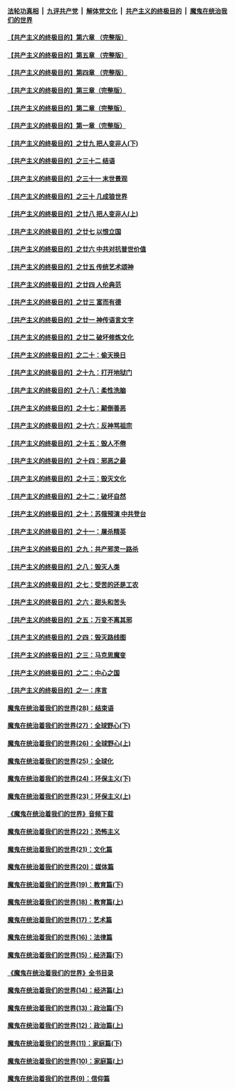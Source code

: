 ####  [法轮功真相](../../../../basic/blob/master/README.md?t=04021801) &nbsp;|&nbsp; [九评共产党](../../../../9ping.md/blob/master/README.md?t=04021801) &nbsp;|&nbsp; [解体党文化](../../../../jtdwh.md/blob/master/README.md?t=04021801)  &nbsp;|&nbsp; [共产主义的终极目的](../../../../gczydzjmd.md/blob/master/README.md?t=04021801) &nbsp;|&nbsp; [魔鬼在统治我们的世界](../../../../mgztzwmdsj.md/blob/master/README.md?t=04021801) 

#### [【共产主义的终极目的】第六章 （完整版）](../pages/nsc422/n11428913.md?t=04021801) 

#### [【共产主义的终极目的】第五章 （完整版）](../pages/nsc422/n11428912.md?t=04021801) 

#### [【共产主义的终极目的】第四章 （完整版）](../pages/nsc422/n11428907.md?t=04021801) 

#### [【共产主义的终极目的】第三章（完整版）](../pages/nsc422/n11428848.md?t=04021801) 

#### [【共产主义的终极目的】第二章（完整版）](../pages/nsc422/n11428831.md?t=04021801) 

#### [【共产主义的终极目的】第一章（完整版）](../pages/nsc422/n11417651.md?t=04021801) 

#### [【共产主义的终极目的】之廿九 把人变非人(下)](../pages/nsc422/n11344140.md?t=04021801) 

#### [【共产主义的终极目的】之三十二 结语](../pages/nsc422/n11360535.md?t=04021801) 

#### [【共产主义的终极目的】之三十一 末世景观](../pages/nsc422/n11351129.md?t=04021801) 

#### [【共产主义的终极目的】之三十 几成狼世界](../pages/nsc422/n11348280.md?t=04021801) 

#### [【共产主义的终极目的】之廿八 把人变非人(上)](../pages/nsc422/n11340492.md?t=04021801) 

#### [【共产主义的终极目的】之廿七 以恨立国](../pages/nsc422/n11336944.md?t=04021801) 

#### [【共产主义的终极目的】之廿六 中共对抗普世价值](../pages/nsc422/n11324785.md?t=04021801) 

#### [【共产主义的终极目的】之廿五 传统艺术颂神](../pages/nsc422/n11296396.md?t=04021801) 

#### [【共产主义的终极目的】之廿四 人伦典范](../pages/nsc422/n11296397.md?t=04021801) 

#### [【共产主义的终极目的】之廿三 富而有德](../pages/nsc422/n11283598.md?t=04021801) 

#### [【共产主义的终极目的】之廿一 神传语言文字](../pages/nsc422/n11263265.md?t=04021801) 

#### [【共产主义的终极目的】之廿二 破坏修炼文化](../pages/nsc422/n11245728.md?t=04021801) 

#### [【共产主义的终极目的】之二十：偷天换日](../pages/nsc422/n11238846.md?t=04021801) 

#### [【共产主义的终极目的】之十九：打开地狱门](../pages/nsc422/n11206376.md?t=04021801) 

#### [【共产主义的终极目的】之十八：柔性洗脑](../pages/nsc422/n11199994.md?t=04021801) 

#### [【共产主义的终极目的】之十七：颠倒善恶](../pages/nsc422/n11179782.md?t=04021801) 

#### [【共产主义的终极目的】之十六：反神骂祖宗](../pages/nsc422/n11166798.md?t=04021801) 

#### [【共产主义的终极目的】之十五：毁人不倦](../pages/nsc422/n11166792.md?t=04021801) 

#### [【共产主义的终极目的】之十四：邪恶之最](../pages/nsc422/n11150249.md?t=04021801) 

#### [【共产主义的终极目的】之十三：毁灭文化](../pages/nsc422/n11135227.md?t=04021801) 

#### [【共产主义的终极目的】之十二：破坏自然](../pages/nsc422/n11135214.md?t=04021801) 

#### [【共产主义的终极目的】之十：苏俄预演 中共登台](../pages/nsc422/n11118424.md?t=04021801) 

#### [【共产主义的终极目的】之十一：屠杀精英](../pages/nsc422/n11118442.md?t=04021801) 

#### [【共产主义的终极目的】之九：共产邪灵一路杀](../pages/nsc422/n11114139.md?t=04021801) 

#### [【共产主义的终极目的】之八：毁灭人类](../pages/nsc422/n11108503.md?t=04021801) 

#### [【共产主义的终极目的】之七：受苦的还是工农](../pages/nsc422/n11101809.md?t=04021801) 

#### [【共产主义的终极目的】之六：甜头和苦头](../pages/nsc422/n11096971.md?t=04021801) 

#### [【共产主义的终极目的】之五：万变不离其邪](../pages/nsc422/n11091285.md?t=04021801) 

#### [【共产主义的终极目的】之四：毁灭路线图](../pages/nsc422/n11086284.md?t=04021801) 

#### [【共产主义的终极目的】之三：马克思魔变](../pages/nsc422/n11061941.md?t=04021801) 

#### [【共产主义的终极目的】之二：中心之国](../pages/nsc422/n11047728.md?t=04021801) 

#### [【共产主义的终极目的】之一：序言](../pages/nsc422/n11086077.md?t=04021801) 

#### [魔鬼在统治着我们的世界(28)：结束语](../pages/nsc422/n10936246.md?t=04021801) 

#### [魔鬼在统治着我们的世界(27)：全球野心(下)](../pages/nsc422/n10928319.md?t=04021801) 

#### [魔鬼在统治着我们的世界(26)：全球野心(上)](../pages/nsc422/n10900318.md?t=04021801) 

#### [魔鬼在统治着我们的世界(25)：全球化](../pages/nsc422/n10788205.md?t=04021801) 

#### [魔鬼在统治着我们的世界(24)：环保主义(下)](../pages/nsc422/n10695307.md?t=04021801) 

#### [魔鬼在统治着我们的世界(23)：环保主义(上)](../pages/nsc422/n10688613.md?t=04021801) 

#### [《魔鬼在统治着我们的世界》音频下载](../pages/nsc422/n10635553.md?t=04021801) 

#### [魔鬼在统治着我们的世界(22)：恐怖主义](../pages/nsc422/n10614727.md?t=04021801) 

#### [魔鬼在统治着我们的世界(21)：文化篇](../pages/nsc422/n10597706.md?t=04021801) 

#### [魔鬼在统治着我们的世界(20)：媒体篇](../pages/nsc422/n10586579.md?t=04021801) 

#### [魔鬼在统治着我们的世界(19)：教育篇(下)](../pages/nsc422/n10564808.md?t=04021801) 

#### [魔鬼在统治着我们的世界(18)：教育篇(上)](../pages/nsc422/n10526970.md?t=04021801) 

#### [魔鬼在统治着我们的世界(17)：艺术篇](../pages/nsc422/n10499093.md?t=04021801) 

#### [魔鬼在统治着我们的世界(16)：法律篇](../pages/nsc422/n10485969.md?t=04021801) 

#### [魔鬼在统治着我们的世界(15)：经济篇(下)](../pages/nsc422/n10469975.md?t=04021801) 

#### [《魔鬼在统治着我们的世界》全书目录](../pages/nsc422/n10464261.md?t=04021801) 

#### [魔鬼在统治着我们的世界(14)：经济篇(上)](../pages/nsc422/n10457370.md?t=04021801) 

#### [魔鬼在统治着我们的世界(13)：政治篇(下)](../pages/nsc422/n10448270.md?t=04021801) 

#### [魔鬼在统治着我们的世界(12)：政治篇(上)](../pages/nsc422/n10444576.md?t=04021801) 

#### [魔鬼在统治着我们的世界(11)：家庭篇(下)](../pages/nsc422/n10440961.md?t=04021801) 

#### [魔鬼在统治着我们的世界(10)：家庭篇(上)](../pages/nsc422/n10435448.md?t=04021801) 

#### [魔鬼在统治着我们的世界(9)：信仰篇](../pages/nsc422/n10432159.md?t=04021801) 

